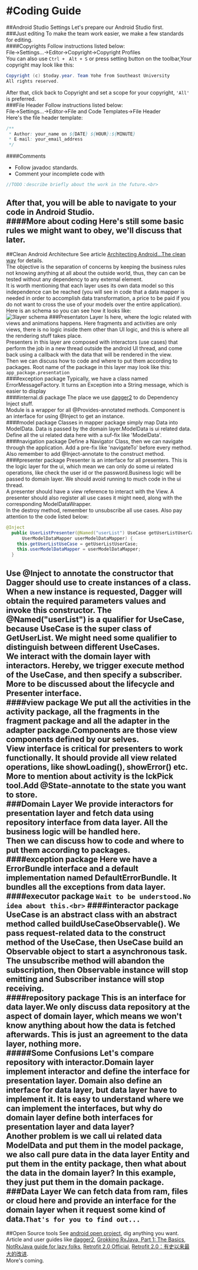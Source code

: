 #Coding Guide
=============
##Android Studio Settings
Let's prepare our Android Studio first.<br>
###Just editing
To make the team work easier, we make a few standards for editing.<br>
####Copyrights
Follow instructions listed below:<br>
        File->Settings...->Editor->Copyright->Copyright Profiles<br>
You can also use `Ctrl +　Alt + S` or press setting button on the toolbar,Your copyright may look like this:<br>
```Java
Copyright (c) $today.year. Team Yohe from Southeast University
All rights reserved.
```
After that, click back to Copyright and set a scope for your copyright, `'All'` is preferred.<br>
###File Header
Follow instructions listed below:<br>
       File->Settings...->Editor->File and Code Templates->File Header<br>
Here's the file header template:<br>
```Java
/**
 * Author: your_name on ${DATE} ${HOUR}:${MINUTE}
 * E-mail: your_email_address
 */
```
####Comments
* Follow javadoc standards.<br>
* Comment your incomplete code with
```Java
//TODO：describe briefly about the work in the future.<br>
```
After that, you will be able to navigate to your code in Android Studio.<br>
####More about coding
Here's still some basic rules we might want to obey, we'll discuss that later.
------------------------------------------------------------------------------
##Clean Android Architecture
See article [Architecting Android…The clean way](http://fernandocejas.com/2014/09/03/architecting-android-the-clean-way/) for details.<br>
The objective is the separation of concerns by keeping the business rules not knowing anything at all about the outside world,
thus, they can can be tested without any dependency to any external element.<br>
It is worth mentioning that each layer uses its own data model so this independence can be reached
(you will see in code that a data mapper is needed in order to accomplish data transformation,
a price to be paid if you do not want to cross the use of your models over the entire application).<br>
Here is an schema so you can see how it looks like:<br>
![3layer schema](http://fernandocejas.com/wp-content/uploads/2014/09/clean_architecture_android.png)
###Presentaton Layer
Is here, where the logic related with views and animations happens.
Here fragments and activities are only views, there is no logic inside them other than UI logic,
and this is where all the rendering stuff takes place.<br>
Presenters in this layer are composed with interactors (use cases) that perform the job in a new thread
outside the android UI thread, and come back using a callback with the data that will be rendered in the view.<br>
Then we can discuss how to code and where to put them according to packages.
Root name of the package in this layer may look like this: `app_package.presentation`<br>
####exception package
Typically, we have a class named ErrorMessageFactory.
It turns an Exception into a String message, which is easier to display<br>
####internal.di package
The place we use [dagger2](http://google.github.io/dagger/) to do Dependency Inject stuff.<br>
Module is a wrapper for all @Provides-annotated methods.
Component is an interface for using @Inject to get an instance.<br>
####model package
Classes in mapper package simply map <Some>Data into <Some>ModelData.
<Some>Data is passed by the domain layer.<Some>ModelData is ui related data.<br>
Define all the ui related data here with a suf-fix like 'ModelData'.<br>
####navigation package
Define a Navigator Class, then we can navigate through the application.
Add a pre-fix like 'navigateTo' before every method.
Also remember to add @Inject-annotate to the construct method.<br>
####presenter package
Presenter is an interface for all presenters.
This is the logic layer for the ui, which mean we can only do some ui related operations,
like check the user id or the password.Business logic will be passed to domain layer.
We should avoid running to much code in the ui thread.<br>
A presenter should have a view reference to interact with the View.
A presenter should also register all use cases it might need,
along with the corresponding <Some>ModelDataWrapper.<br>
In the destroy method, remember to unsubscribe all use cases.
Also pay attention to the code listed below:
```Java
@Inject
  public UserListPresenter(@Named("userList") UseCase getUserListUserCase,
      UserModelDataMapper userModelDataMapper) {
    this.getUserListUseCase = getUserListUserCase;
    this.userModelDataMapper = userModelDataMapper;
  }
```
Use @Inject to annotate the constructor that Dagger should use to create instances of a class.
When a new instance is requested, Dagger will obtain the required parameters values and invoke this constructor.
The @Named("userList") is a qualifier for UseCase, because UseCase is the super class of GetUserList.
We might need some qualifier to distinguish between different UseCases.<br>
We interact with the domain layer with interactors.
Hereby, we trigger execute method of the UseCase, and then specify a subscriber.
More to be discussed about the lifecycle and Presenter interface.<br>
####view package
We put all the activities in the activity package, all the fragments in the fragment package
and all the adapter in the adapter package.Components are those view components defined by our selves.<br>
View interface is critical for presenters to work functionally.
It should provide all view related operations, like showLoading(), showError() etc.<br>
More to mention about activity is the IckPick tool.Add @State-annotate to the state you want to store.<br>
###Domain Layer
We provide interactors for presentation layer and fetch data using repository interface from data layer.
All the business logic will be handled here.<br>
Then we can discuss how to code and where to put them according to packages.<br>
####exception package
Here we have a ErrorBundle interface and a default implementation named DefaultErrorBundle.
It bundles all the exceptions from data layer.<br>
####executor package
`Wait to be understood.No idea about this.<br>`
####interactor package
UseCase is an abstract class with an abstract method called buildUseCaseObservable().
We pass request-related data to the construct method of the UseCase,
then UseCase build an Observable object to start a asynchronous task.
The unsubscribe method will abandon the subscription, then
Observable instance will stop emitting and Subscriber instance will stop receiving.<br>
####repository package
This is an interface for data layer.We only discuss data repository at the aspect of domain layer,
which means we won't know anything about how the data is fetched afterwards.
This is just an agreement to the data layer, nothing more.<br>
#####Some Confusions
Let's compare repository with interactor.Domain layer implement interactor and define the interface for presentation layer.
Domain also define an interface for data layer, but data layer have to implement it.
It is easy to understand where we can implement the interfaces,
but why do domain layer define both interfaces for presentation layer and data layer?<br>
Another problem is we call ui related data <Some>ModelData and put them in the model package,
we also call pure data in the data layer <Some>Entity and put them in the entity package,
then what about the data in the domain layer?
In this example, they just put them in the domain package.<br>
###Data Layer
We can fetch data from ram, files or cloud here and provide an interface for the domain layer
when it request some kind of data.`That's for you to find out...`<br>
-----------------------------------------------------------------------
##Open Source tools
See [android open project](https://github.com/Trinea/android-open-project), dig anything you want.<br>
Article and user guides like [dagger2](http://google.github.io/dagger/users-guide.html),
[Grokking RxJava, Part 1: The Basics](http://blog.danlew.net/2014/09/15/grokking-rxjava-part-1/),
[NotRxJava guide for lazy folks](http://yarikx.github.io/NotRxJava/),
[Retrofit 2.0 Official](http://square.github.io/retrofit/),
[Retrofit 2.0：有史以来最大的改进](http://www.jcodecraeer.com/a/anzhuokaifa/androidkaifa/2015/0915/3460.html).<br>
More's coming.<br>